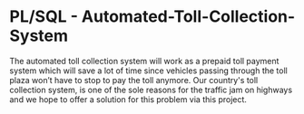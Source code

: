 # PL/SQL - Automated-Toll-Collection-System

The automated toll collection system will work as a prepaid toll payment system which will save a lot of time since vehicles passing through the toll plaza won’t have to stop to pay the toll anymore. Our country's toll collection system, is one of the sole reasons for the traffic jam on highways and we hope to offer a solution for this problem via this project.
